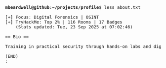 <pre>

<strong>mbeardwell@github</strong>:<strong>~/projects/profile</strong>$ less about.txt

[+] Focus: Digital Forensics | OSINT
[+] TryHackMe: Top 2% | 116 Rooms | 17 Badges
    (Stats updated: Tue, 23 Sep 2025 at 07:02:46)

== Bio ==

Training in practical security through hands-on labs and digital investigations.

(END)
:
</pre>
